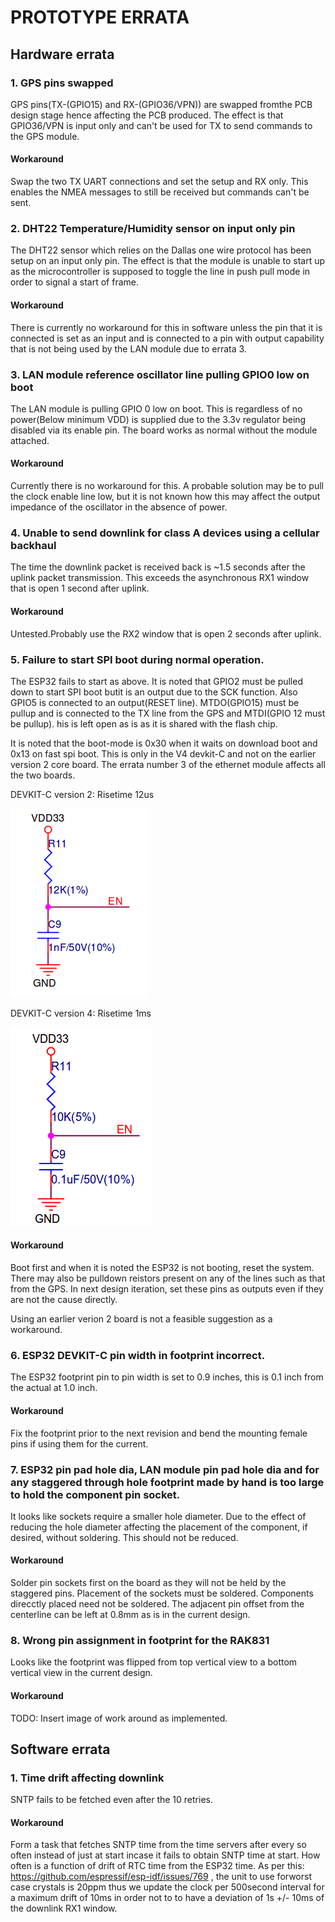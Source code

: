 PROTOTYPE ERRATA
================

## Hardware errata

### 1. GPS pins swapped

GPS pins(TX-(GPIO15) and RX-(GPIO36/VPN)) are swapped fromthe PCB design stage hence affecting the PCB produced. The effect is that GPIO36/VPN is input only and can't be used for TX to send commands to the GPS module.

#### Workaround

Swap the two TX UART connections and set the setup and RX only. This enables the NMEA messages to still be received but commands can't be sent.

### 2. DHT22 Temperature/Humidity sensor on input only pin

The DHT22 sensor which relies on the Dallas one wire protocol has been setup on an input only pin. The effect is that the module is unable to start up as the microcontroller is supposed to toggle the line in push pull mode in order to signal a start of frame.

#### Workaround

There is currently no workaround for this in software unless the pin that it is connected is set as an input and is connected to a pin with output capability that is not being used by the LAN module due to errata 3.

### 3. LAN module reference oscillator line pulling GPIO0 low on boot

The LAN module is pulling GPIO 0 low on boot. This is regardless of no power(Below minimum VDD) is supplied due to the 3.3v regulator being disabled via its enable pin. The board works as normal without the module attached.

#### Workaround

Currently there is no workaround for this. A probable solution may be to pull the clock enable line low, but it is not known how this may affect the output impedance of the oscillator in the absence of power.

### 4. Unable to send downlink for class A devices using a cellular backhaul

The time the downlink packet is received back is ~1.5 seconds after the uplink packet transmission. This exceeds the asynchronous RX1 window that is open 1 second after uplink.

#### Workaround

Untested.Probably use the RX2 window that is open 2 seconds after uplink.


### 5. Failure to start SPI boot during normal operation.

The ESP32 fails to  start as above. It is noted that GPIO2 must be pulled down to start SPI boot butit is an output due to the SCK function. Also GPIO5 is connected to an output(RESET line). MTDO(GPIO15) must be pullup and is connected to the TX line from the GPS and MTDI(GPIO 12 must be pullup). his is left open as is as it is shared with the flash chip.

It is noted that the boot-mode is 0x30 when it waits on download boot and 0x13 on fast spi boot. This is only in the V4 devkit-C and not on the earlier version 2 core board. The errata number 3 of the ethernet module affects all the two boards.

DEVKIT-C version 2: Risetime 12us

![](./DEVKITC_V2.png)

DEVKIT-C version 4: Risetime 1ms

![](./DEVKITC_V4.png)


#### Workaround

Boot first and when it is noted the ESP32 is not booting, reset the system. There may also be pulldown reistors present on any of the lines such as that from the GPS. In next design iteration, set these pins as outputs even if they are not the cause directly.

Using an earlier verion 2 board is not a feasible suggestion as a workaround.


### 6. ESP32 DEVKIT-C pin width in footprint incorrect.

The ESP32 footprint pin to pin width is set to 0.9 inches, this is 0.1 inch from the actual at 1.0 inch.

#### Workaround
Fix the footprint prior to the next revision and bend the mounting female pins if using them for the current.

### 7. ESP32 pin pad hole dia, LAN module pin pad hole dia and for any staggered through hole footprint made by hand is too large to hold the component pin socket.

It looks like sockets require a smaller hole diameter. Due to the effect of reducing the hole diameter affecting the placement of the component, if desired, without soldering. This should not be reduced.

#### Workaround
Solder pin sockets first on the board as they will not be held by the staggered pins. Placement of the sockets must be soldered. Components direcctly placed need not be soldered. The adjacent pin offset from the centerline can be left at 0.8mm as is in the current design.

### 8. Wrong pin assignment in footprint for the RAK831

Looks like the footprint was flipped from top vertical view to a bottom vertical view in the current design.

#### Workaround
TODO: Insert image of work around as implemented.

## Software errata

### 1. Time drift affecting downlink

SNTP fails to be fetched even after the 10 retries.

#### Workaround

Form a task that fetches SNTP time from the time servers after every so often instead of just at start incase it fails to obtain SNTP time at start. How often is a function of drift of RTC time from the ESP32 time. As per this: https://github.com/espressif/esp-idf/issues/769 , the unit to use forworst case crystals is 20ppm thus we update the clock per 500second interval for a maximum drift of 10ms in order not to to have a deviation of 1s +/- 10ms of the downlink RX1 window.